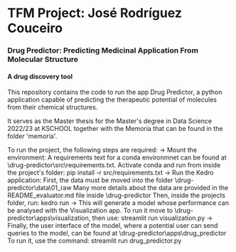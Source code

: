 # TFM Project: José Rodríguez Couceiro
### Drug Predictor: Predicting Medicinal Application From Molecular Structure
#### A drug discovery tool

This repository contains the code to run the app Drug Predictor,
a python application capable of predicting the therapeutic potential of molecules from their chemical structures.

It serves as the Master thesis for the Master's degree in Data Science 2022/23 at KSCHOOL together with the Memoria that can be found in the folder 'memoria'.

To run the project, the following steps are required:
 -> Mount the environment:
     A requirements text for a conda environmnet can be found at \drug-predictor\src\requirements.txt.
     Activate conda and run from inside the project's folder:
          pip install -r src/requirements.txt
 -> Run the Kedro application:
     First, the data must be moved into the folder \drug-predictor\data\01_raw
     Many more details about the data are provided in the README_evaluator.md file inside \drug-predictor
     Then, inside the projects folder, run:
         kedro run
 -> This will generate a model whose performance can be analysed with the Visualization app.
      To run it move to \drug-predictor\apps\visualization, then use:
          streamlit run visualization.py
 -> Finally, the user interface of the model, where a potential user can send queries to the model, can be found at \drug-predictor\apps\drug_predictor
     To run it, use the command:
         streamlit run drug_predictor.py

